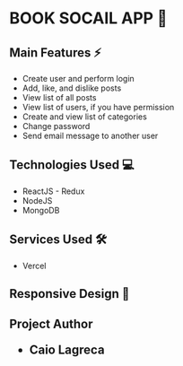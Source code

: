 
<h1>BOOK SOCAIL APP 📖</h1>

<h2>Main Features ⚡</h2>
<ul>
  <li>Create user and perform login</li>
  <li>Add, like, and dislike posts</li>
  <li>View list of all posts</li>
  <li>View list of users, if you have permission</li>
  <li>Create and view list of categories</li>
  <li>Change password</li>
  <li>Send email message to another user</li>
</ul>

<h2>Technologies Used 💻</h2>
<ul>
  <li>ReactJS - Redux</li>
  <li>NodeJS</li>
  <li>MongoDB</li>
</ul>

<h2>Services Used 🛠</h2>
<ul>
  <li>Vercel</li>
</ul>

<h2>Responsive Design 📱</h2>


<h2>Project Author</2>
<ul>
  <li>Caio Lagreca</li>
</ul>
